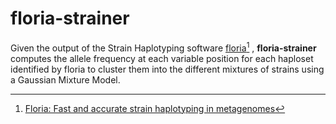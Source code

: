 # floria-strainer

Given the output of the Strain Haplotyping software [floria](https://github.com/bluenote-1577/floria)[^1] , **floria-strainer** computes the allele frequency at each variable position for each haploset identified by floria to cluster them into the different mixtures of strains using a Gaussian Mixture Model.

[^1]: [Floria: Fast and accurate strain haplotyping in metagenomes](https://www.biorxiv.org/content/10.1101/2024.01.28.577669v1.full)  